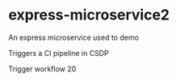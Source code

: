 # express-microservice2
An express microservice used to demo

Triggers a CI pipeline in CSDP

Trigger workflow 20
